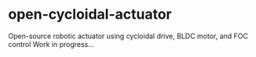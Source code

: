 # open-cycloidal-actuator
Open-source robotic actuator using cycloidal drive, BLDC motor, and FOC control
Work in progress...
